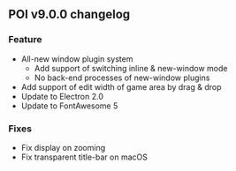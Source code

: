 ## POI v9.0.0 changelog
### Feature
- All-new window plugin system
  - Add support of switching inline & new-window mode
  - No back-end processes of new-window plugins
- Add support of edit width of game area by drag & drop
- Update to Electron 2.0
- Update to FontAwesome 5
### Fixes
- Fix display on zooming
- Fix transparent title-bar on macOS

